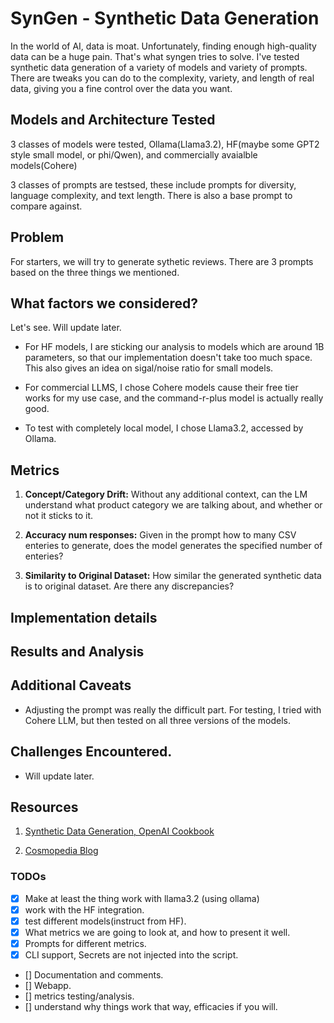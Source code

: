 # SynGen - Synthetic Data Generation
In the world of AI, data is moat. Unfortunately, finding enough high-quality data can be a huge pain. That's what syngen tries to solve. I've tested synthetic data generation of a variety of models and variety of prompts. There are tweaks you can do to the complexity, variety, and length of real data, giving you a fine control over the data you want.

## Models and Architecture Tested
3 classes of models were tested, Ollama(Llama3.2), HF(maybe some GPT2 style small model, or phi/Qwen), and commercially avaialble models(Cohere)

3 classes of prompts are testsed, these include prompts for diversity, language complexity, and text length. There is also a base prompt to compare against.

## Problem
For starters, we will try to generate sythetic reviews. There are 3 prompts based on the three things we mentioned.

## What factors we considered?
Let's see. Will update later.

- For HF models, I are sticking our analysis to models which are around 1B parameters, so that our implementation doesn't take too much space. This also gives an idea on sigal/noise ratio for small models.

- For commercial LLMS, I chose Cohere models cause their free tier works for my use case, and the command-r-plus model is actually really good.

- To test with completely local model, I chose Llama3.2, accessed by Ollama.

## Metrics
1. **Concept/Category Drift:** Without any additional context, can the LM understand what product category we are talking about, and whether or not it sticks to it.

2. **Accuracy num responses:** Given in the prompt how to many CSV enteries to generate, does the model generates the specified number of enteries?

3. **Similarity to Original Dataset:** How similar the generated synthetic data is to original dataset. Are there any discrepancies?

## Implementation details


## Results and Analysis


## Additional Caveats

- Adjusting the prompt was really the difficult part. For testing, I tried with Cohere LLM, but then tested on all three versions of the models.

## Challenges Encountered.

- Will update later.

## Resources

1. [Synthetic Data Generation, OpenAI Cookbook](https://cookbook.openai.com/examples/sdg1)

2. [Cosmopedia Blog](https://huggingface.co/blog/cosmopedia)


### TODOs

- [X] Make at least the thing work with llama3.2 (using ollama)
- [X] work with the HF integration.
- [X] test different models(instruct from HF).
- [X] What metrics we are going to look at, and how to present it well.
- [X] Prompts for different metrics.
- [X] CLI support, Secrets are not injected into the script.
- [] Documentation and comments.
- [] Webapp. 
- [] metrics testing/analysis.
- [] understand why things work that way, efficacies if you will.